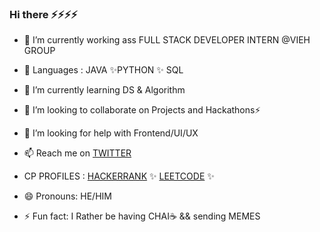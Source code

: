 ### Hi there ⚡⚡⚡⚡


- 🔭 I’m currently working ass FULL STACK DEVELOPER INTERN @VIEH GROUP

- 🧏 Languages : JAVA ✨PYTHON  ✨ SQL

- 🌱 I’m currently learning DS & Algorithm 

- 👯 I’m looking to collaborate on Projects and Hackathons⚡

- 🤔 I’m looking for help with Frontend/UI/UX

- 📫 Reach me on [TWITTER](https://twitter.com/SARTHAKNERD)

-  CP PROFILES :
[HACKERRANK](https://www.hackerrank.com/sarthaknerd) ✨
[LEETCODE](https://leetcode.com/sarthakwithranjan/) ✨
 
- 😄 Pronouns: HE/HIM 

- ⚡ Fun fact: I Rather be having CHAI☕ && sending MEMES 



